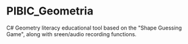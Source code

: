 # PIBIC_Geometria
C# Geometry literacy educational tool based on the "Shape Guessing Game", along with sreen/audio recording functions.
